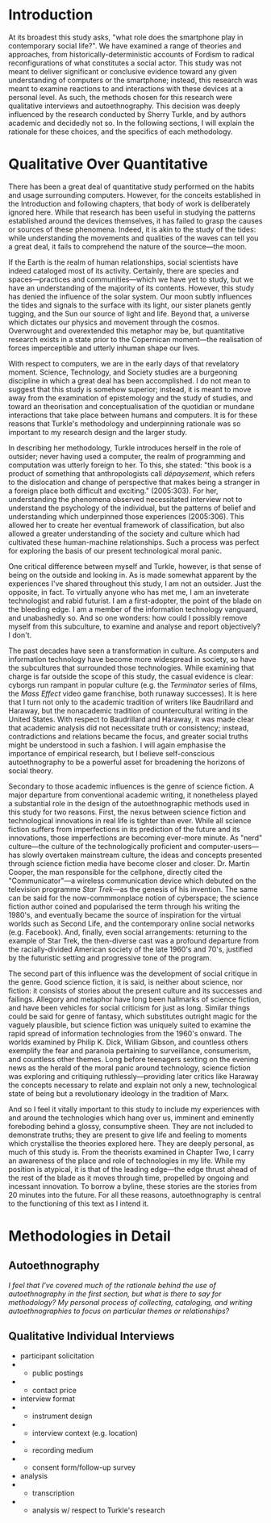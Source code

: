 # Introduction

At its broadest this study asks, "what role does the smartphone play in contemporary social life?". We have examined a range of theories and approaches, from historically-deterministic accounts of Fordism to radical reconfigurations of what constitutes a social actor. This study was not meant to deliver significant or conclusive evidence toward any given understanding of computers or the smartphone; instead, this research was meant to examine reactions to and interactions with these devices at a personal level. As such, the methods chosen for this research were qualitative interviews and autoethnography. This decision was deeply influenced by the research conducted by Sherry Turkle, and by authors academic and decidedly not so. In the following sections, I will explain the rationale for these choices, and the specifics of each methodology.

# Qualitative Over Quantitative

There has been a great deal of quantitative study performed on the habits and usage surrounding computers. However, for the conceits established in the Introduction and following chapters, that body of work is deliberately ignored here. While that research has been useful in studying the patterns established around the devices themselves, it has failed to grasp the causes or sources of these phenomena. Indeed, it is akin to the study of the tides: while understanding the movements and qualities of the waves can tell you a great deal, it fails to comprehend the nature of the source—the moon. 

If the Earth is the realm of human relationships, social scientists have indeed cataloged most of its activity. Certainly, there are species and spaces—practices and communities—which we have yet to study, but we have an understanding of the majority of its contents. However, this study has denied the influence of the solar system. Our moon subtly influences the tides and signals to the surface with its light, our sister planets gently tugging, and the Sun our source of light and life. Beyond that, a universe which dictates our physics and movement through the cosmos. Overwrought and overextended this metaphor may be, but quantitative research exists in a state prior to the Copernican moment—the realisation of forces imperceptible and utterly inhuman shape our lives.

With respect to computers, we are in the early days of that revelatory moment. Science, Technology, and Society studies are a burgeoning discipline in which a great deal has been accomplished. I do not mean to suggest that this study is somehow superior; instead, it is meant to move away from the examination of epistemology and the study of studies, and toward an theorisation and conceptualisation of the quotidian or mundane interactions that take place between humans and computers. It is for these reasons that Turkle's methodology and underpinning rationale was so important to my research design and the larger study.

In describing her methodology, Turkle introduces herself in the role of outsider; never having used a computer, the realm of programming and computation was utterly foreign to her. To this, she stated: "this book is a product of something that anthropologists call *dépaysement*, which refers to the dislocation and change of perspective that makes being a stranger in a foreign place both difficult and exciting." (2005:303). For her, understanding the phenomena observed necessitated interview not to understand the psychology of the individual, but the patterns of belief and understanding which underpinned those experiences (2005:306). This allowed her to create her eventual framework of classification, but also allowed a greater understanding of the society and culture which had cultivated these human-machine relationships. Such a process was perfect for exploring the basis of our present technological moral panic.

One critical difference between myself and Turkle, however, is that sense of being on the outside and looking in. As is made somewhat apparent by the experiences I've shared throughout this  study, I am not an outsider. Just the opposite, in fact. To virtually anyone who has met me, I am an inveterate technologist and rabid futurist. I am a first-adopter, the point of the blade on the bleeding edge. I am a member of the information technology vanguard, and unabashedly so. And so one wonders: how could I possibly remove myself from this subculture, to examine and analyse and report objectively? I don't.

The past decades have seen a transformation in culture. As computers and information technology have become more widespread in society, so have the subcultures that surrounded those technologies. While examining that charge is far outside the scope of this study, the casual evidence is clear: cyborgs run rampant in popular culture (e.g. the *Terminator* series of films, the *Mass Effect* video game franchise, both runaway successes). It is here that I turn not only to the academic tradition of writers like Baudrillard and Haraway, but the nonacademic tradition of countercultural writing in the United States. With respect to Baudrillard and Haraway, it was made clear that academic analysis did not necessitate truth or consistency; instead, contradictions and relations became the focus, and greater social truths might be understood in such a fashion. I will again emphasise the importance of empirical research, but I believe self-conscious autoethnography to be a powerful asset for broadening the horizons of social theory.

Secondary to those academic influences is the genre of science fiction. A major departure from conventional academic writing, it nonetheless played a substantial role in the design of the autoethnographic methods used in this study for two reasons. First, the nexus between science fiction and technological innovations in real life is tighter than ever. While all science fiction suffers from imperfections in its prediction of the future and its innovations, those imperfections are becoming ever-more minute. As "nerd" culture—the culture of the technologically proficient and computer-users—has slowly overtaken mainstream culture, the ideas and concepts presented through science fiction media have become closer and closer. Dr. Martin Cooper, the man responsible for the cellphone, directly cited the "Communicator"—a wireless communication device which debuted on the television programme *Star Trek*—as the genesis of his invention. The same can be said for the now-commmonplace notion of cyberspace; the science fiction author coined and popularised the term through his writing the 1980's, and eventually became the source of inspiration for the virtual worlds such as Second Life, and the contemporary online social networks (e.g. Facebook). And, finally, even social arrangements: returning to the example of Star Trek, the then-diverse cast was a profound departure from the racially-divided American society of the late 1960's and 70's, justified by the futuristic setting and progressive tone of the program.

The second part of this influence was the development of social critique in the genre. Good science fiction, it is said, is neither about science, nor fiction: it consists of stories about the present culture and its successes and failings. Allegory and metaphor have long been hallmarks of science fiction, and have been vehicles for social criticism for just as long. Similar things could be said for genre of fantasy, which substitutes outright magic for the vaguely plausible, but science fiction was uniquely suited to examine the rapid spread of information technologies from the 1960's onward. The worlds examined by Philip K. Dick, William Gibson, and countless others exemplify the fear and paranoia pertaining to surveillance, consumerism, and countless other themes. Long before teenagers sexting on the evening news as the herald of the moral panic around technology, science fiction was exploring and critiquing ruthlessly—providing later critics like Haraway the concepts necessary to relate and explain not only a new, technological state of being but a revolutionary ideology in the tradition of Marx.

And so I feel it vitally important to this study to include my experiences with and around the technologies which hang over us, imminent and eminently foreboding behind a glossy, consumptive sheen. They are not included to demonstrate truths; they are present to give life and feeling to moments which crystallise the theories explored here. They are deeply personal, as much of this study is. From the theorists examined in Chapter Two, I carry an awareness of the place and role of technologies in my life. While my position is atypical, it is that of the leading edge—the edge thrust ahead of the rest of the blade as it moves through time, propelled by ongoing and incessant innovation. To borrow a byline, these stories are the stories from 20 minutes into the future. For all these reasons, autoethnography is central to the functioning of this text as I intend it.

# Methodologies in Detail

## Autoethnography

*I feel that I've covered much of the rationale behind the use of autoethnography in the first section, but what is there to say for methodology? My personal process of collecting, cataloging, and writing autoethnographies to focus on particular themes or relationships?*

## Qualitative Individual Interviews

- participant solicitation
- - public postings
- - contact price
- interview format
- - instrument design
- - interview context (e.g. location)
- - recording medium
- - consent form/follow-up survey
- analysis
- - transcription
- - analysis w/ respect to Turkle's research
